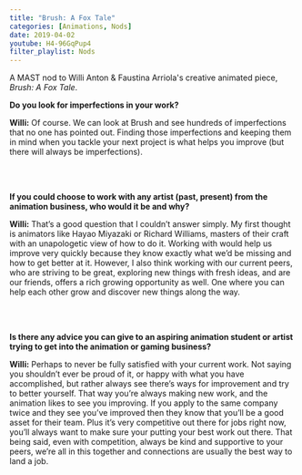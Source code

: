 ```yaml
---
title: "Brush: A Fox Tale"
categories: [Animations, Nods]
date: 2019-04-02
youtube: H4-96GqPup4
filter_playlist: Nods
---
```


A MAST nod to Willi Anton & Faustina Arriola's creative animated piece, _Brush: A Fox Tale_.

<star></star>

**Do you look for imperfections in your work?**

**Willi:** Of course. We can look at Brush and see hundreds of imperfections that no one has pointed out. Finding those imperfections and keeping them in mind when you tackle your next project is what helps you improve (but there will always be imperfections).

<br /><br />

**If you could choose to work with any artist (past, present) from the animation business, who would it be and why?**

**Willi:** That’s a good question that I couldn’t answer simply. My first thought is animators like Hayao Miyazaki or Richard Williams, masters of their craft with an unapologetic view of how to do it. Working with would help us improve very quickly because they know exactly what we’d be missing and how to get better at it. However, I also think working with our current peers, who are striving to be great, exploring new things with fresh ideas, and are our friends, offers a rich growing opportunity as well. One where you can help each other grow and discover new things along the way. 
 
<br /><br />

**Is there any advice you can give to an aspiring animation student or artist trying to get into the animation or gaming business?**

**Willi:** Perhaps to never be fully satisfied with your current work. Not saying you shouldn’t ever be proud of it, or happy with what you have accomplished, but rather always see there’s ways for improvement and try to better yourself. That way you’re always making new work, and the animation likes to see you improving. If you apply to the same company twice and they see you’ve improved then they know that you’ll be a good asset for their team. Plus it’s very competitive out there for jobs right now, you’ll always want to make sure your putting your best work out there. That being said, even with competition, always be kind and supportive to your peers, we’re all in this together and connections are usually the best way to land a job.